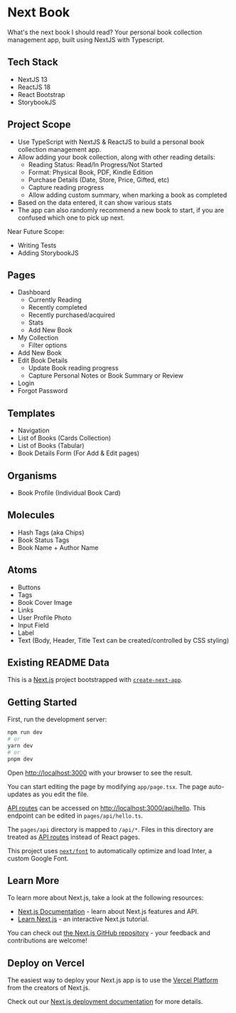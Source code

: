 # Next Book

What's the next book I should read? Your personal book collection management app, built using NextJS with Typescript.

## Tech Stack

- NextJS 13
- ReactJS 18
- React Bootstrap
- StorybookJS

## Project Scope

- Use TypeScript with NextJS & ReactJS to build a personal book collection management app.
- Allow adding your book collection, along with other reading details:
    - Reading Status: Read/In Progress/Not Started
    - Format: Physical Book, PDF, Kindle Edition
    - Purchase Details (Date, Store, Price, Gifted, etc)
    - Capture reading progress
    - Allow adding custom summary, when marking a book as completed
- Based on the data entered, it can show various stats
- The app can also randomly recommend a new book to start, if you are confused which one to pick up next.

Near Future Scope:

- Writing Tests
- Adding StorybookJS

## Pages

- Dashboard
    - Currently Reading
    - Recently completed
    - Recently purchased/acquired
    - Stats
    - Add New Book
- My Collection
    - Filter options
- Add New Book
- Edit Book Details
    - Update Book reading progress
    - Capture Personal Notes or Book Summary or Review
- Login
- Forgot Password

## Templates

- Navigation
- List of Books (Cards Collection)
- List of Books (Tabular)
- Book Details Form (For Add & Edit pages)

## Organisms

- Book Profile (Individual Book Card)

## Molecules

- Hash Tags (aka Chips)
- Book Status Tags
- Book Name + Author Name

## Atoms

- Buttons
- Tags
- Book Cover Image
- Links
- User Profile Photo
- Input Field
- Label
- Text (Body, Header, Title Text can be created/controlled by CSS styling)

## Existing README Data

This is a [Next.js](https://nextjs.org/) project bootstrapped with [`create-next-app`](https://github.com/vercel/next.js/tree/canary/packages/create-next-app).

## Getting Started

First, run the development server:

```bash
npm run dev
# or
yarn dev
# or
pnpm dev
```

Open [http://localhost:3000](http://localhost:3000) with your browser to see the result.

You can start editing the page by modifying `app/page.tsx`. The page auto-updates as you edit the file.

[API routes](https://nextjs.org/docs/api-routes/introduction) can be accessed on [http://localhost:3000/api/hello](http://localhost:3000/api/hello). This endpoint can be edited in `pages/api/hello.ts`.

The `pages/api` directory is mapped to `/api/*`. Files in this directory are treated as [API routes](https://nextjs.org/docs/api-routes/introduction) instead of React pages.

This project uses [`next/font`](https://nextjs.org/docs/basic-features/font-optimization) to automatically optimize and load Inter, a custom Google Font.

## Learn More

To learn more about Next.js, take a look at the following resources:

- [Next.js Documentation](https://nextjs.org/docs) - learn about Next.js features and API.
- [Learn Next.js](https://nextjs.org/learn) - an interactive Next.js tutorial.

You can check out [the Next.js GitHub repository](https://github.com/vercel/next.js/) - your feedback and contributions are welcome!

## Deploy on Vercel

The easiest way to deploy your Next.js app is to use the [Vercel Platform](https://vercel.com/new?utm_medium=default-template&filter=next.js&utm_source=create-next-app&utm_campaign=create-next-app-readme) from the creators of Next.js.

Check out our [Next.js deployment documentation](https://nextjs.org/docs/deployment) for more details.
